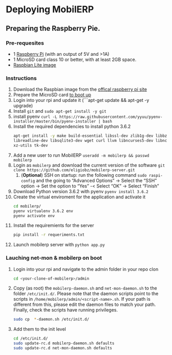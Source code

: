 # Deploying MobilERP

## Preparing the Raspberry Pie.

### Pre-requesites

* 1 [Raspberry Pi][3] (with an output of 5V and >1A)
* 1 MicroSD card class 10 or better, with at least 2GB space.
* [Raspbian Lite image][1]

### Instructions

1. Download the Raspbian image from the [offical raspberry pi site][1]
1. Prepare the MicroSD card [to boot up][2]
1. Login into your rpi and update it (```apt-get update && apt-get -y upgrade)
1. Install ```git``` and ```sudo apt-get install -y git```
1. install pyenv ```curl -L https://raw.githubusercontent.com/yyuu/pyenv-installer/master/bin/pyenv-installer | bash``` 
1. Install the required dependencies to install python 3.6.2 
	```bash
	apt-get install -y make build-essential libssl-dev zlib1g-dev libbz2-dev \
	libreadline-dev libsqlite3-dev wget curl llvm libncurses5-dev libncursesw5-dev \
	xz-utils tk-dev
	```
1. Add a new user to run MobilERP ```useradd -m mobilerp && passwd mobilerp```
1. Login as ```mobilerp``` and download the current version of the software ```git clone https://github.com/eligiobz/mobilerp-server.git```
	1. (**Optional**) SSH on startup: run the following command ```sudo raspi-config``` and the going to “Advanced Options” -> Select the “SSH” option -> Set the option to “Yes” -< Select “OK” -> Select “Finish”
1. Download Python version 3.6.2 with pyenv ```pyenv install 3.6.2```
1. Create the virtual enviroment for the application and activate it
	```bash
	cd mobilerp/
	pyenv virtualenv 3.6.2 env
	pyenv activate env
	```
1. Install the requiremients for the server
	```bash
	pip install -r requeriments.txt
	```
1. Launch mobilerp server with ```python app.py```

### Lauching net-mon & mobilerp on boot

1. Login into your rpi and navigate to the admin folder in your repo clon
	```bash
	cd <your-clone-of-mobilerp>/admin
	```
1. Copy (as root) the ```mobilerp-daemon.sh``` and ```net-mon-daemon.sh``` to the folder ```/etc/init.d/```. Please note that the daemon scripts point to the scripts in ```/home/mobilerp/admin/<script-name>.sh```. If your path is different from this, please edit the daemon files to match your path. Finally, check the scripts have running privileges. 
	```bash
	sudo cp  *-daemon.sh /etc/init.d/
	```
1. Add them to the init level
	```bash
	cd /etc/init.d/
	sudo update-rc.d mobilerp-daemon.sh defaults 
	sudo update-rc.d net-mon-daemon.sh defaults 
	```

[1]: https://www.raspberrypi.org/downloads/raspbian/
[2]: https://www.raspberrypi.org/documentation/installation/installing-images/README.md
[3]: https://www.raspberrypi.org